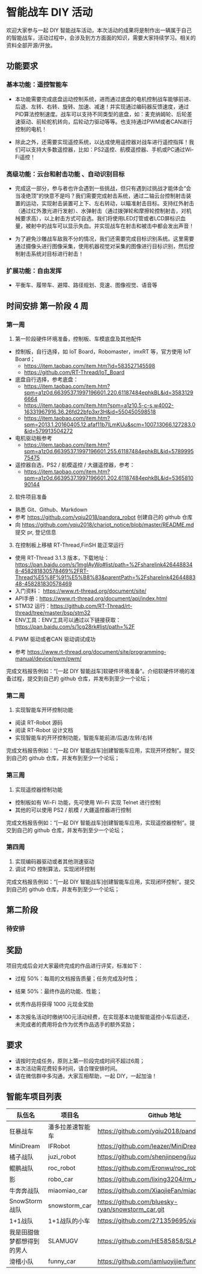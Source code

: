 ﻿# 智能战车 DIY 活动

欢迎大家参与一起 DIY 智能战车活动，本次活动的成果将是制作出一辆属于自己的智能战车，活动过程中，会涉及到方方面面的知识，需要大家持续学习。相关的资料全部开源/开放。

## 功能要求

### 基本功能：遥控智能车 

* 本功能需要完成底盘运动控制系统，进而通过底盘的电机控制战车能够前进、后退、左转、右转、旋转、加速、减速！并实现通过编码器反馈速度，通过PID算法控制速度。战车可以支持不同类型的底盘，如：麦克纳姆轮、后轮差速驱动、前轮舵机转向，后轮动力驱动等等。也支持通过PWM或者CAN进行控制的电机！

* 除此之外，还需要实现遥控系统，以达成使用遥控器对战车进行遥控指挥！我们可以支持大多数遥控器，比如：PS2遥控、航模遥控器、手机或PC通过Wi-Fi遥控！

### 高级功能：云台和射击功能 、自动识别目标


* 完成这一部分，参与者也许会遇到一些挑战，但只有遇到过挑战才能体会“会当凌绝顶”的快意不是吗？我们需要完成射击系统，通过二轴云台控制射击装置的运动，实现射击装置可上下、左右转动，以瞄准射击目标。支持红外射击（通过红外激光进行发射）、水弹射击（通过拨弹轮和摩擦轮控制射击，对机械要求高），以上射击方式可自选。我们将使用LED灯管或者LCD屏标识血量，被射中的战车可以显示失血。并实现战车在射击和被击中都会发出声音！

* 为了避免沙雕战车敌我不分的情况，我们还需要完成目标识别系统。这里需要通过摄像头进行图像采集，使用机器视觉对采集的图像进行目标识别，然后控制射击系统对目标进行射击！

### 扩展功能：自由发挥

* 平衡车、履带车、避障、路径规划、竞速、图像视觉、语音等

## 时间安排 第一阶段  4  周

### 第一周 

1. 第一阶段硬件环境准备，控制板、车模底盘及其他配件
  * 控制板，自行选择，如 IoT Board，Robomaster，imxRT 等，官方使用 IoT Board；
    * https://item.taobao.com/item.htm?id=583527145598
    * https://github.com/RT-Thread/IoT_Board
  * 底盘自行选择，参考底盘：
    * https://item.taobao.com/item.htm?spm=a1z0d.6639537.1997196601.220.61187484ephkBL&id=35831296664
    * https://item.taobao.com/item.htm?spm=a1z10.5-c-s.w4002-16331967916.36.26fd22bfp3xr3H&id=550450598518
    * https://item.taobao.com/item.htm?spm=2013.1.20160405.12.afaf11b7lLmKUu&scm=1007.13066.127283.0&id=579913504272
  * 电机驱动板参考
    * https://item.taobao.com/item.htm?spm=a1z0d.6639537.1997196601.255.61187484ephkBL&id=578999575475
  * 遥控器自选，PS2 / 航模遥控 / 大疆遥控器，参考：
    * https://item.taobao.com/item.htm?spm=a1z0d.6639537.1997196601.202.61187484ephkBL&id=536581090144
  
2. 软件项目准备
  * 熟悉 Git、Github、Markdown
  * 参考 https://github.com/yqiu2018/pandora_robot 创建自己的 github 仓库
  * 向 https://github.com/yqiu2018/chariot_notice/blob/master/README.md 提交 pr, 登记信息
  
3. 在控制板上移植 RT-Thread,FinSH 能正常运行
  * 使用 RT-Thread 3.1.3 版本，下载地址：https://pan.baidu.com/s/1mgIAyWo#list/path=%2Fsharelink4264488348-458281830578469%2FRT-Thread%E5%8F%91%E5%B8%83&parentPath=%2Fsharelink4264488348-458281830578469
  * 入门资料： https://www.rt-thread.org/document/site/
  * API手册：https://www.rt-thread.org/document/api/index.html
  * STM32 运行：https://github.com/RT-Thread/rt-thread/tree/master/bsp/stm32
  * ENV工具：ENV工具可以通过以下链接获取：https://pan.baidu.com/s/1cg28rk#list/path=%2F

4. PWM 驱动或者CAN 驱动调试成功
  * 参考 https://www.rt-thread.org/document/site/programming-manual/device/pwm/pwm/

  完成文档报告例如：“[一起 DIY 智能战车]软硬件环境准备”。介绍软硬件环境的准备过程，提交到自己的 github 仓库，并发布到至少一个论坛；

###  第二周

1. 实现智能车开环控制功能
  * 阅读 RT-Robot 源码
  * 阅读 RT-Robot 设计文档
  * 实现智能车的开环控制功能，智能车能前进/后退/左转/右转

  完成文档报告例如：“[一起 DIY 智能战车]创建智能车应用，实现开环控制”。提交到自己的 github 仓库，并发布到至少一个论坛；
  
###  第三周

1. 实现遥控器控制功能
  * 控制板如有 Wi-Fi 功能，先可使用 Wi-Fi 实现 Telnet 进行控制
  * 其他的可以使用 PS2 / 航模 / 大疆遥控器进行控制

  完成文档报告例如：“[一起 DIY 智能战车]创建智能车应用，实现遥控器控制”。提交到自己的 github 仓库，并发布到至少一个论坛；

###  第四周

1. 实现编码器驱动或者其他测速驱动
2. 调试 PID 控制算法，实现闭环控制

 完成文档报告例如：“[一起 DIY 智能战车]创建智能车应用，实现闭环控制”。提交到自己的 github 仓库，并发布到至少一个论坛；

## 第二阶段

### 待安排

## 奖励

项目完成后会对大家最终完成的作品进行评奖，标准如下：

* 过程 50%：每周的文档报告质量；任务完成及时性；
* 结果 50%：最终作品的功能、性能；

* 优秀作品将获得 1000 元现金奖励
* 本次报名活动时缴纳100元活动经费，在实现基本功能智能遥控小车后退还，未完成者的费用将会作为优秀作品选手的额外奖励；

## 要求
  * 请按时完成任务，原则上第一阶段完成时间不超过6周；
  * 本次活动需花费较多时间，请合理安排时间。
  * 请在微信群中多沟通，大家互相帮助，一起 DIY，一起加油！

## 智能车项目列表

| 队伍名    | 项目名           | Github 地址                                 |
| --------- | ---------------- | ------------------------------------------- |
| 狂暴战车  | 潘多拉差速智能车 | https://github.com/yqiu2018/pandora_robot/  |
| MiniDream | IFRobot          | https://github.com/leazer/MiniDream_IFRobot |
| 橘子战队  | juzi_robot       | https://github.com/shenjinpeng/juzi_robot   |
| 鲲鹏战队  | roc_robot        | https://github.com/Eronwu/roc_robot         |
| 影        | robo_car         | https://github.com/lixing3204/rm_car        |
| 牛奔奔战队 | miaomiao_car     | https://github.com/XiaojieFan/miaomiao_car  |
| SnowStorm战队 | snowstorm_car         | https://github.com/bluesky-ryan/snowstorm_car.git |
| 1+1战队   | 1+1战队的小车     | https://github.com/271359695/xiaoche_car.git  |
|我是田甜做梦都想得到的男人|SLAMUGV |https://github.com/HE585858/SLAMUGV.git
| 滑稽小队 | funny_car | https://github.com/iamluoyijie/funny_car |
